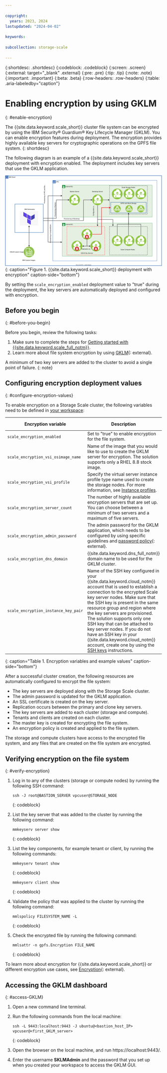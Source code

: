 ```yaml
---

copyright:
  years: 2023, 2024
lastupdated: "2024-04-02"

keywords: 

subcollection: storage-scale

---
```


{:shortdesc: .shortdesc}
{:codeblock: .codeblock}
{:screen: .screen}
{:external: target="_blank" .external}
{:pre: .pre}
{:tip: .tip}
{:note: .note}
{:important: .important}
{:beta: .beta}
{:row-headers: .row-headers}
{:table: .aria-labeledby="caption"}

# Enabling encryption by using GKLM
{: #enable-encryption}

The {{site.data.keyword.scale_short}} cluster file system can be encrypted by using the IBM Security® Guardium® Key Lifecycle Manager (GKLM). You can enable encryption features during deployment. The encryption provides highly available key servers for cryptographic operations on the GPFS file system. 
{: shortdesc}

The following diagram is an example of a {{site.data.keyword.scale_short}} deployment with encryption enabled. The deployment includes key servers that use the GKLM application.

![Architecture diagram](images/Scale-With-SGKLM5.svg){: caption="Figure 1. {{site.data.keyword.scale_short}} deployment with encryption" caption-side="bottom"}

By setting the `scale_encryption_enabled` deployment value to "true" during the deployment, the key servers are automatically deployed and configured with encryption. 

## Before you begin
{: #before-you-begin}

Before you begin, review the following tasks:

1. Make sure to complete the steps for [Getting started with {{site.data.keyword.scale_full_notm}}](/docs/storage-scale?topic=storage-scale-getting-started-tutorial).
2. Learn more about file system encryption by using [GKLM](https://www.ibm.com/docs/en/storage-scale/5.1.8?topic=environment-simplified-setup-using-sklm-self-signed-certificate#bl1adv_encryptionenv_simplified){: external}.

A minimum of two key servers are added to the cluster to avoid a single point of failure.
{: note}

## Configuring encryption deployment values
{: #configure-encryption-values}

To enable encryption on a Storage Scale cluster, the following variables need to be defined in [your workspace](/docs/storage-scale?topic=storage-scale-creating-workspace):

| Encryption variable | Description | Example value |
| ------------------- | ----------- | ------------- |
| `scale_encryption_enabled` | Set to "true" to enable encryption for the file system. | `true` |
| `scale_encryption_vsi_osimage_name` | Name of the image that you would like to use to create the GKLM server for encryption. The solution supports only a RHEL 8.8 stock image. | `gklm-custom-image-name` |
| `scale_encryption_vsi_profile` | Specify the virtual server instance profile type name used to create the storage nodes. For more information, see [Instance profiles](/docs/vpc?topic=vpc-profiles). | `bx2-2x8` |
| `scale_encryption_server_count` | The number of highly available encryption servers that are set up. You can choose between a minimum of two servers and a maximum of five servers. | `3` |
| `scale_encryption_admin_password` | The admin password for the GKLM application, which needs to be configured by using specific guidelines and [password policy](https://www.ibm.com/docs/en/sgklm/4.1.1?topic=manager-password-policy){: external}. | `xxxxxxx` |
| `scale_encryption_dns_domain` | {{site.data.keyword.dns_full_notm}} domain name to be used for the GKLM cluster. | `gklmscale.com` |
| `scale_encryption_instance_key_pair` | Name of the SSH key configured in your {{site.data.keyword.cloud_notm}} account that is used to establish a connection to the encrypted Scale key server nodes. Make sure that the SSH key is present in the same resource group and region where the key servers are provisioned. The solution supports only one SSH key that can be attached to key server nodes. If you do not have an SSH key in your {{site.data.keyword.cloud_notm}} account, create one by using the [SSH keys](/docs/vpc?topic=vpc-ssh-keys) instructions. | `my-ssh-key` |
{: caption="Table 1. Encryption variables and example values" caption-side="bottom"}

After a successful cluster creation, the following resources are automatically configured to encrypt the file system: 

* The key servers are deployed along with the Storage Scale cluster.
* The admin password is updated for the GKLM application.
* An SSL certificate is created on the key server. 
* Replication occurs between the primary and clone key servers.
* The key servers are added to each cluster (storage and compute).
* Tenants and clients are created on each cluster.
* The master key is created for encrypting the file system.
* An encryption policy is created and applied to the file system.

The storage and compute clusters have access to the encrypted file system, and any files that are created on the file system are encrypted.

## Verifying encryption on the file system
{: #verify-encryption}

1. Log in to any of the clusters (storage or compute nodes) by running the following SSH command: 

    ```ssh
    ssh -J root@BASTION_SERVER vpcuser@STORAGE_NODE
    ```
    {: codeblock}

2. List the key server that was added to the cluster by running the following command:

    ```text
    mmkeyserv server show
    ```
    {: codeblock}

3. List the key components, for example tenant or client, by running the following commands:

    ```text
    mmkeyserv tenant show
    ```
    {: codeblock}

    ```text
    mmkeyserv client show
    ```
    {: codeblock}

4. Validate the policy that was applied to the cluster by running the following command:

    ```text
    mmlspolicy FILESYSTEM_NAME -L
    ```
    {: codeblock}

5. Check the encrypted file by running the following command:

    ```text
    mmlsattr -n gpfs.Encryption FILE_NAME
    ```
    {: codeblock}


To learn more about encryption for {{site.data.keyword.scale_short}} or different encryption use cases, see [Encryption](https://www.ibm.com/docs/en/storage-scale/5.1.8?topic=administering-encryption){: external}.

## Accessing the GKLM dashboard
{: #access-GKLM}

1. Open a new command line terminal.
2. Run the following commands from the local machine:

    ```
    ssh -L 9443:localhost:9443 -J ubuntu@<bastion_host_IP> vpcuser@<first_GKLM_server>
    ```
    {: codeblock}

3. Open the browser on the local machine, and run https://localhost:9443/.
4. Enter the username **SKLMAdmin** and the password that you set up when you created your workspace to access the GKLM GUI.